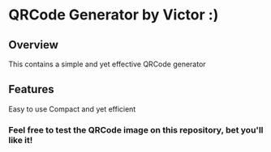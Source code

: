 # QRCode Generator by Victor :)

## Overview 
This contains a simple and yet effective QRCode generator

## Features
 Easy to use
 Compact and yet efficient

 ### Feel free to test the QRCode image on this repository, bet you'll like it!

